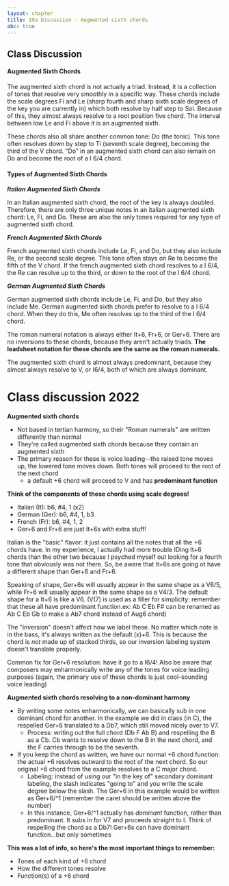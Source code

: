 ```yaml
---
layout: chapter
title: 19a Discussion - Augmented sixth chords
abc: true
---
```


## Class Discussion

#### Augmented Sixth Chords

The augmented sixth chord is not actually a triad. Instead, it is a collection of tones that resolve very smoothly in a specific way. These chords include the scale degrees Fi and Le (sharp fourth and sharp sixth scale degrees of the key you are currently in) which both resolve by half step to Sol. Because of this, they almost always resolve to a root position five chord. The interval between low Le and Fi above it is an augmented sixth. 

These chords also all share another common tone: Do (the tonic). This tone often resolves down by step to Ti (seventh scale degree), becoming the third of the V chord. “Do” in an augmented sixth chord can also remain on Do and become the root of a I 6/4 chord.

#### Types of Augmented Sixth Chords

***Italian Augmented Sixth Chords***

In an Italian augmented sixth chord, the root of the key is always doubled. Therefore, there are only three unique notes in an italian augmented sixth chord: Le, Fi, and Do. These are also the only tones required for any type of augmented sixth chord.

***French Augmented Sixth Chords***

French augmented sixth chords include  Le, Fi, and Do, but they also include  Re, or the second scale degree. This tone often stays on Re to become the fifth of the V chord. If the french augmented sixth chord resolves to a I 6/4, the Re can resolve up to the third, or down to the root of the I 6/4 chord.

***German Augmented Sixth Chords***

German augmented sixth chords include Le, Fi, and Do, but they also include Me. German augmented sixth chords prefer to resolve to a I 6/4 chord. When they do this, Me often resolves up to the third of the I 6/4 chord. 

The roman numeral notation is always either It+6, Fr+6, or Ger+6. There are no inversions to these chords, because they aren't actually triads. **The leadsheet notation for these chords are the same as the roman numerals.**

The augmented sixth chord is almost always predominant, because they almost always resolve to V, or I6/4, both of which are always dominant.

# Class discussion 2022

**Augmented sixth chords**
- Not based in tertian harmony, so their "Roman numerals" are written differently than normal
- They're called augmented sixth chords because they contain an augmented sixth
- The primary reason for these is voice leading--the raised tone moves up, the lowered tone moves down. Both tones will proceed to the root of the next chord
  - a default +6 chord will proceed to V and has **predominant function**

**Think of the components of these chords using scale degrees!**
- Italian (It): b6, #4, 1 (x2)
- German (Ger): b6, #4, 1, b3
- French (Fr): b6, #4, 1, 2
- Ger+6 and Fr+6 are just It+6s with extra stuff!

Italian is the "basic" flavor: it just contains all the notes that all the +6 chords have. In my experience, I actually had more trouble IDing It+6 chords than the other two because I psyched myself out looking for a fourth tone that obviously was not there. So, be aware that It+6s are going ot have a different shape than Ger+6 and Fr+6.

Speaking of shape, Ger+6s will usually appear in the same shape as a V6/5, while Fr+6 will usually appear in the same shape as a V4/3. The default shape for a It+6 is like a V6. (V(7) is used as a filler for simplicity: remember that these all have predominant function.ex: Ab C Eb F# can be renamed as Ab C Eb Gb to make a Ab7 chord instead of Aug6 chord)

The "inversion" doesn't affect how we label these. No matter which note is in the bass, it's always written as the default (x)+6. This is because the chord is *not* made up of stacked thirds, so our inversion labeling system doesn't translate properly.

Common fix for Ger+6 resolution: have it go to a I6/4! Also be aware that composers may enharmonically write any of the tones for voice leading purposes (again, the primary use of these chords is just cool-sounding voice leading)

**Augmented sixth chords resolving to a non-dominant harmony**
- By writing some notes enharmonically, we can basically sub in one dominant chord for another. In the example we did in class (in C), the respelled Ger+6 translated to a Db7, which still moved nicely over to V7.
  - Process: writing out the full chord (Db F Ab B) and respelling the B as a Cb. Cb wants to resolve down to the B in the next chord, and the F carries through to be the seventh.
- If you keep the chord as written, we have our normal +6 chord function: the actual +6 resolves outward to the root of the next chord. So our original +6 chord from the example resolves to a C major chord.
  - Labeling: instead of using our "in the key of" secondary dominant labeling, the slash indicates "going to" and you write the scale degree below the slash. The Ger+6 in this example would be written as Ger+6/^1 (remember the caret should be written above the number)
  - In this instance, Ger+6/^1 actually has *dominant* function, rather than predominant. It subs in for V7 and proceeds straight to I. Think of respelling the chord as a Db7! Ger+6s can have dominant function...but only sometimes

**This was a lot of info, so here's the most important things to remember:**
- Tones of each kind of +6 chord
- How the different tones resolve
- Function(s) of a +6 chord
